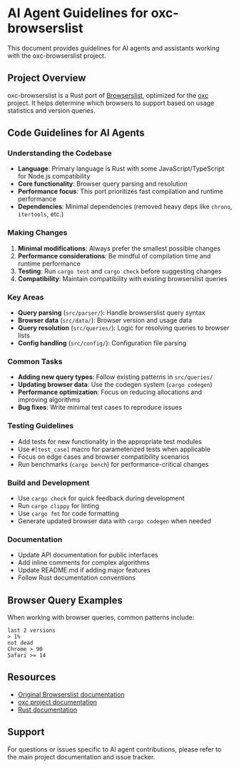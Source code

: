 # AI Agent Guidelines for oxc-browserslist

This document provides guidelines for AI agents and assistants working with the oxc-browserslist project.

## Project Overview

oxc-browserslist is a Rust port of [Browserslist](https://github.com/browserslist/browserslist), optimized for the [oxc](https://github.com/oxc-project/oxc) project. It helps determine which browsers to support based on usage statistics and version queries.

## Code Guidelines for AI Agents

### Understanding the Codebase

- **Language**: Primary language is Rust with some JavaScript/TypeScript for Node.js compatibility
- **Core functionality**: Browser query parsing and resolution
- **Performance focus**: This port prioritizes fast compilation and runtime performance
- **Dependencies**: Minimal dependencies (removed heavy deps like `chrono`, `itertools`, etc.)

### Making Changes

1. **Minimal modifications**: Always prefer the smallest possible changes
2. **Performance considerations**: Be mindful of compilation time and runtime performance
3. **Testing**: Run `cargo test` and `cargo check` before suggesting changes
4. **Compatibility**: Maintain compatibility with existing browserslist queries

### Key Areas

- **Query parsing** (`src/parser/`): Handle browserslist query syntax
- **Browser data** (`src/data/`): Browser version and usage data
- **Query resolution** (`src/queries/`): Logic for resolving queries to browser lists
- **Config handling** (`src/config/`): Configuration file parsing

### Common Tasks

- **Adding new query types**: Follow existing patterns in `src/queries/`
- **Updating browser data**: Use the codegen system (`cargo codegen`)
- **Performance optimization**: Focus on reducing allocations and improving algorithms
- **Bug fixes**: Write minimal test cases to reproduce issues

### Testing Guidelines

- Add tests for new functionality in the appropriate test modules
- Use `#[test_case]` macro for parameterized tests when applicable
- Focus on edge cases and browser compatibility scenarios
- Run benchmarks (`cargo bench`) for performance-critical changes

### Build and Development

- Use `cargo check` for quick feedback during development
- Run `cargo clippy` for linting
- Use `cargo fmt` for code formatting
- Generate updated browser data with `cargo codegen` when needed

### Documentation

- Update API documentation for public interfaces
- Add inline comments for complex algorithms
- Update README.md if adding major features
- Follow Rust documentation conventions

## Browser Query Examples

When working with browser queries, common patterns include:

```
last 2 versions
> 1%
not dead
Chrome > 90
Safari >= 14
```

## Resources

- [Original Browserslist documentation](https://github.com/browserslist/browserslist)
- [oxc project documentation](https://github.com/oxc-project/oxc)
- [Rust documentation](https://doc.rust-lang.org/)

## Support

For questions or issues specific to AI agent contributions, please refer to the main project documentation and issue tracker.